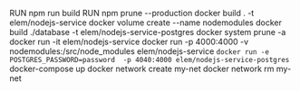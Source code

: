 RUN npm run build
RUN npm prune --production
docker build . -t elem/nodejs-service
docker volume create --name nodemodules
docker build ./database -t elem/nodejs-service-postgres
docker system prune -a
docker run -it elem/nodejs-service
docker run -p 4000:4000  -v nodemodules:/src/node_modules elem/nodejs-service
`docker run -e POSTGRES_PASSWORD=password  -p 4040:4000 elem/nodejs-service-postgres`
docker-compose up 
docker network create my-net
docker network rm my-net